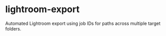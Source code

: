 # lightroom-export
Automated Lightroom export using job IDs for paths across multiple target folders.
